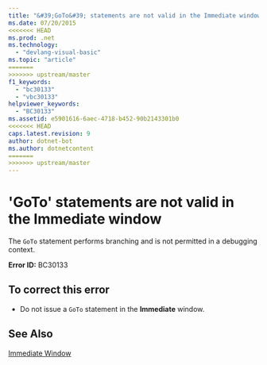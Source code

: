 ```yaml
---
title: "&#39;GoTo&#39; statements are not valid in the Immediate window"
ms.date: 07/20/2015
<<<<<<< HEAD
ms.prod: .net
ms.technology: 
  - "devlang-visual-basic"
ms.topic: "article"
=======
>>>>>>> upstream/master
f1_keywords: 
  - "bc30133"
  - "vbc30133"
helpviewer_keywords: 
  - "BC30133"
ms.assetid: e5901616-6aec-4718-b452-90b2143301b0
<<<<<<< HEAD
caps.latest.revision: 9
author: dotnet-bot
ms.author: dotnetcontent
=======
>>>>>>> upstream/master
---
```

# &#39;GoTo&#39; statements are not valid in the Immediate window
The `GoTo` statement performs branching and is not permitted in a debugging context.  
  
 **Error ID:** BC30133  
  
## To correct this error  
  
-   Do not issue a `GoTo` statement in the **Immediate** window.  
  
## See Also  
 [Immediate Window](/visualstudio/ide/reference/immediate-window)

